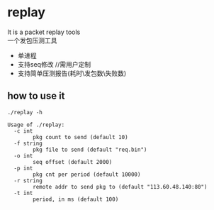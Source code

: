 # replay
It is a packet replay tools <br>
一个发包压测工具
- 单进程
- 支持seq修改 //需用户定制
- 支持简单压测报告(耗时\发包数\失败数)

## how to use it 
```shell
./replay -h 

Usage of ./replay:
  -c int
        pkg count to send (default 10)
  -f string
        pkg file to send (default "req.bin")
  -o int
        seq offset (default 2000)
  -p int
        pkg cnt per period (default 10000)
  -r string
        remote addr to send pkg to (default "113.60.48.140:80")
  -t int
        period, in ms (default 100)
```
